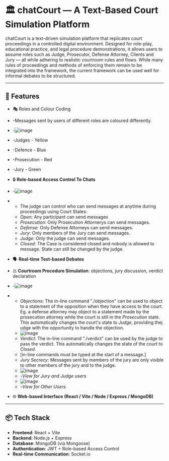 # 🏛️ chatCourt — A Text-Based Court Simulation Platform

chatCourt is a text-driven simulation platform that replicates court proceedings in a controlled digital environment. Designed for role-play, educational practice, and legal procedure demonstrations, it allows users to assume roles such as Judge, Prosecutor, Defense Attorney, Clients and Jury — all while adhering to realistic courtroom rules and flows.
While many rules of proceedings and methods of enforcing them remain to be integrated into the framework, the current framework can be used well for informal debates to be structured.

---

## 📌 Features

- 🎭 Roles and Colour Coding
- -Messages sent by users of different roles are coloured differently.
- -![image](https://github.com/user-attachments/assets/3cdbc956-5ce4-4b5b-8985-01fd3dbd49fc)
- -Judges - Yellow
- -Defence - Blue
- -Prosecution - Red
- -Jury - Green

- 🔒 **Role-based Access Control To Chats**
- -![image](https://github.com/user-attachments/assets/9b91e1bf-4e64-41c4-b180-d2c1dfd204ef)
- - The judge can control who can send messages at anytime during proceedings using Court States:
  - *Open*: Any participant can send messages
  - *Prosecution*: Only Prosecution Attornerys can send messages.
  - *Defense*: Only Defense Attorneys can send messages.
  - *Jury*: Only members of the Jury can send messages.
  - *Judge*: Only the judge can send messages.
  - *Closed*: The Case is considered closed and nobody is allowed to message. State can still be changed by the judge.
- 🗣️ **Real-time Text-based Debates**
- ⚖️ **Courtroom Procedure Simulation**: objections, jury discussion, verdict declaration
- -![image](https://github.com/user-attachments/assets/2e3123a7-7bdc-4c51-a93b-68467c7baca9)
- - *Objections*: The in-line command "./objection" can be used to object to a statement of the opposition when they have access to the court. Eg. a defense attorney may object to a statement made by the prosecution attorney while the court is still in the *Prosecution* state. This automatically changes the court's state to *Judge*, providing thej udge with the opportunity to handle the objection.
  - ![image](https://github.com/user-attachments/assets/dd70a015-96b0-49f1-8b78-dadf8debabe0)
  - *Verdict*: The in-line command "./verdict" can be used by the judge to pass the verdict. This automatically changes the state of the court to *Closed*.
  - [in-line commands must be typed at the start of a message.]
  - *Jury Secrecy*: Messages sent by members of the jury are only visible to other members of the jury and to the judge.
  - ![image](https://github.com/user-attachments/assets/223b4313-3f56-459a-ad59-180e13c4be96)
  - -*View for Jury and Judge users*
  - ![image](https://github.com/user-attachments/assets/2a920084-1203-4114-a227-09605c2e3ecf)
  - -*View for Other Users*


- 🌐 **Web-based Interface (React / Vite / Node / Express / MongoDB)**

---

## 📦 Tech Stack

- **Frontend**: React + Vite
- **Backend**: Node.js + Express
- **Database**: MongoDB (via Mongoose)
- **Authentication**: JWT + Role-based Access Control
- **Real-time Communication**: Socket.io

